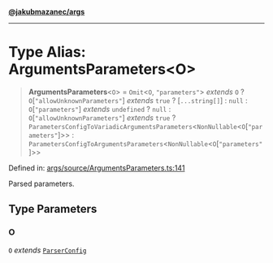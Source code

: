 [**@jakubmazanec/args**](../README.md)

---

# Type Alias: ArgumentsParameters\<O\>

> **ArgumentsParameters**\<`O`\> = `Omit`\<`O`, `"parameters"`\> _extends_ `O` ?
> `O`\[`"allowUnknownParameters"`\] _extends_ `true` ? \[`...string[]`\] : `null` :
> `O`\[`"parameters"`\] _extends_ `undefined` ? `null` : `O`\[`"allowUnknownParameters"`\] _extends_
> `true` ? `ParametersConfigToVariadicArgumentsParameters`\<`NonNullable`\<`O`\[`"parameters"`\]\>\>
> : `ParametersConfigToArgumentsParameters`\<`NonNullable`\<`O`\[`"parameters"`\]\>\>

Defined in:
[args/source/ArgumentsParameters.ts:141](https://github.com/jakubmazanec/tools/blob/5907d31a071e860d7db8b8a00f698d18fe23e18a/packages/args/source/ArgumentsParameters.ts#L141)

Parsed parameters.

## Type Parameters

### O

`O` _extends_ [`ParserConfig`](ParserConfig.md)
